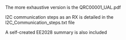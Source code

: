 The more exhaustive version is the QRC00001_UAL.pdf

I2C communication steps as an RX is detailed in the I2C_Communication_steps.txt file

A self-created EE2028 summary is also included 
